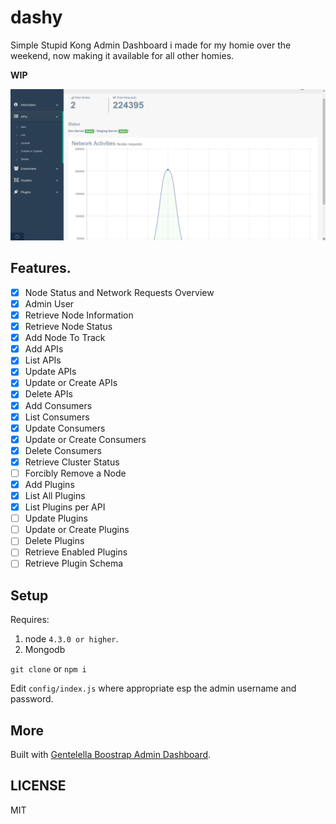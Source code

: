 # dashy
Simple Stupid Kong Admin Dashboard i made for my homie over the weekend, now making it available for all other homies.

__WIP__

![Screen shot](./screenshot.png)

## Features.

- [x] Node Status and Network Requests Overview
- [x] Admin User
- [x] Retrieve Node Information
- [x] Retrieve Node Status
- [x] Add Node To Track
- [x] Add APIs
- [x] List APIs
- [x] Update APIs
- [x] Update or Create APIs
- [x] Delete APIs
- [x] Add Consumers
- [x] List Consumers
- [x] Update Consumers
- [x] Update or Create Consumers
- [x] Delete Consumers
- [x] Retrieve Cluster Status
- [ ] Forcibly Remove a Node
- [x] Add Plugins
- [x] List All Plugins
- [x] List Plugins per API
- [ ] Update Plugins
- [ ] Update or Create Plugins
- [ ] Delete Plugins
- [ ] Retrieve Enabled Plugins
- [ ] Retrieve Plugin Schema

## Setup

Requires:

1. node `4.3.0 or higher`.
2. Mongodb

`git clone` or `npm i`

Edit `config/index.js` where appropriate esp the admin username and password.

## More

Built with [Gentelella Boostrap Admin Dashboard](https://github.com/puikinsh/gentelella.git).

## LICENSE

MIT
